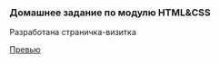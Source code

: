 ### Домашнее задание по модулю HTML&CSS 

Разработана страничка-визитка

[Превью](https://htmlpreview.github.io/?https://github.com/Satura/HTML_n_CSS/blob/main/index.html)

